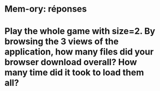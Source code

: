 # Mem-ory: réponses

# Play the whole game with size=2. By browsing the 3 views of the application, how many files did your browser download overall? How many time did it took to load them all?
